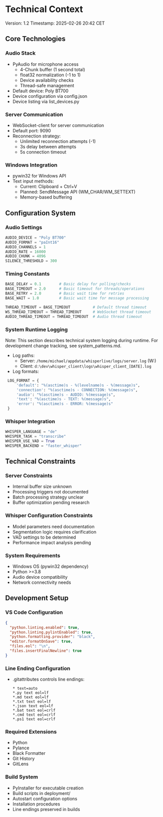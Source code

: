 # Technical Context
Version: 1.2
Timestamp: 2025-02-26 20:42 CET

## Core Technologies

### Audio Stack
- PyAudio for microphone access
  * 4-Chunk buffer (1 second total)
  * float32 normalization (-1 to 1)
  * Device availability checks
  * Thread-safe management
- Default device: Poly BT700
- Device configuration via config.json
- Device listing via list_devices.py

### Server Communication
- WebSocket-client for server communication
- Default port: 9090
- Reconnection strategy:
  * Unlimited reconnection attempts (-1)
  * 3s delay between attempts
  * 5s connection timeout

### Windows Integration
- pywin32 for Windows API
- Text input methods:
  * Current: Clipboard + Ctrl+V
  * Planned: SendMessage API (WM_CHAR/WM_SETTEXT)
  * Memory-based buffering

## Configuration System

### Audio Settings
```python
AUDIO_DEVICE = "Poly BT700"
AUDIO_FORMAT = "paInt16"
AUDIO_CHANNELS = 1
AUDIO_RATE = 16000
AUDIO_CHUNK = 4096
SILENCE_THRESHOLD = 300
```

### Timing Constants
```python
BASE_DELAY = 0.1        # Basic delay for polling/checks  
BASE_TIMEOUT = 2.0      # Basic timeout for threads/operations
BASE_RETRY = 2.0        # Basic wait time for retries
BASE_WAIT = 1.0         # Basic wait time for message processing

THREAD_TIMEOUT = BASE_TIMEOUT          # Default thread timeout
WS_THREAD_TIMEOUT = THREAD_TIMEOUT     # WebSocket thread timeout
AUDIO_THREAD_TIMEOUT = THREAD_TIMEOUT  # Audio thread timeout
```

### System Runtime Logging
Note: This section describes technical system logging during runtime. For development change tracking, see system_patterns.md.

- Log paths:
  * Server: `/home/michael/appdata/whisperlive/logs/server.log` (W:\)
  * Client: `d:\dev\whisper_client\logs\whisper_client_[DATE].log`
- Log formats:
 ```python
  LOG_FORMAT = {
      'default': "%(asctime)s - %(levelname)s - %(message)s",
      'connection': "%(asctime)s - CONNECTION: %(message)s",
      'audio': "%(asctime)s - AUDIO: %(message)s",
      'text': "%(asctime)s - TEXT: %(message)s",
      'error': "%(asctime)s - ERROR: %(message)s"
  }
  ```

### Whisper Integration
```python
WHISPER_LANGUAGE = "de"
WHISPER_TASK = "transcribe"
WHISPER_USE_VAD = True
WHISPER_BACKEND = "faster_whisper"
```

## Technical Constraints

### Server Constraints
- Internal buffer size unknown
- Processing triggers not documented
- Batch processing strategy unclear
- Buffer optimization pending research

### Whisper Configuration Constraints
- Model parameters need documentation
- Segmentation logic requires clarification
- VAD settings to be determined
- Performance impact analysis pending

### System Requirements
- Windows OS (pywin32 dependency)
- Python >=3.8
- Audio device compatibility
- Network connectivity needs

## Development Setup

### VS Code Configuration
```json
{
  "python.linting.enabled": true,
  "python.linting.pylintEnabled": true,
  "python.formatting.provider": "black",
  "editor.formatOnSave": true,
  "files.eol": "\n",
  "files.insertFinalNewline": true
}
```

### Line Ending Configuration
- .gitattributes controls line endings:
  ```
  * text=auto
  *.py text eol=lf
  *.md text eol=lf
  *.txt text eol=lf
  *.json text eol=lf
  *.bat text eol=crlf
  *.cmd text eol=crlf
  *.ps1 text eol=crlf
  ```

### Required Extensions
- Python
- Pylance
- Black Formatter
- Git History
- GitLens

### Build System
- PyInstaller for executable creation
- Build scripts in deployment/
- Autostart configuration options
- Installation procedures
- Line endings preserved in builds
